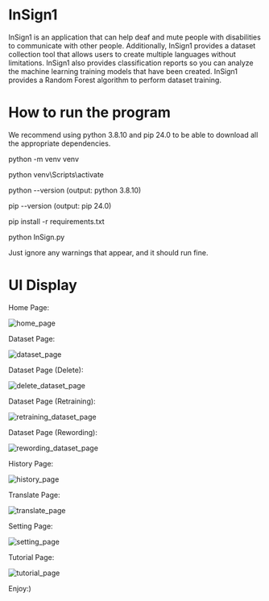 # InSign1

InSign1 is an application that can help deaf and mute people with disabilities to communicate with other people. Additionally, InSign1 provides a dataset collection tool that allows users to create multiple languages ​​without limitations. InSign1 also provides classification reports so you can analyze the machine learning training models that have been created. InSign1 provides a Random Forest algorithm to perform dataset training.

# How to run the program

We recommend using python 3.8.10 and pip 24.0 to be able to download all the appropriate dependencies.

python -m venv venv

python venv\Scripts\activate

python --version (output: python 3.8.10)

pip --version (output: pip 24.0)

pip install -r requirements.txt

python InSign.py

Just ignore any warnings that appear, and it should run fine.

# UI Display

Home Page:

![home_page](https://github.com/adyamp107/InSign1/assets/137896283/b50dd4fe-2080-4a34-8fa9-fa796b3acb92)

Dataset Page:

![dataset_page](https://github.com/adyamp107/InSign1/assets/137896283/a9b76b94-03ea-4cad-9ad2-e51e0a8f9a72)

Dataset Page (Delete):

![delete_dataset_page](https://github.com/adyamp107/InSign1/assets/137896283/b832656a-3953-4db7-a097-0dc4e8f0b277)

Dataset Page (Retraining):

![retraining_dataset_page](https://github.com/adyamp107/InSign1/assets/137896283/6e7cf763-cf64-4ed8-9d23-442befb7a048)

Dataset Page (Rewording):

![rewording_dataset_page](https://github.com/adyamp107/InSign1/assets/137896283/da5a7e28-b68a-4e98-9fae-bef3e353b012)

History Page:

![history_page](https://github.com/adyamp107/InSign1/assets/137896283/599eaf30-3eb9-4c88-bef6-b0deed211f2f)

Translate Page:

![translate_page](https://github.com/adyamp107/InSign1/assets/137896283/27b8b320-f749-4f7b-b04b-f82cc730fdfd)

Setting Page:

![setting_page](https://github.com/adyamp107/InSign1/assets/137896283/02cb8c7b-eaa1-45a7-a435-425a9c033329)

Tutorial Page:

![tutorial_page](https://github.com/adyamp107/InSign1/assets/137896283/d62a321d-6fd0-4c7e-afa4-c3841a9afb9c)

Enjoy:)
